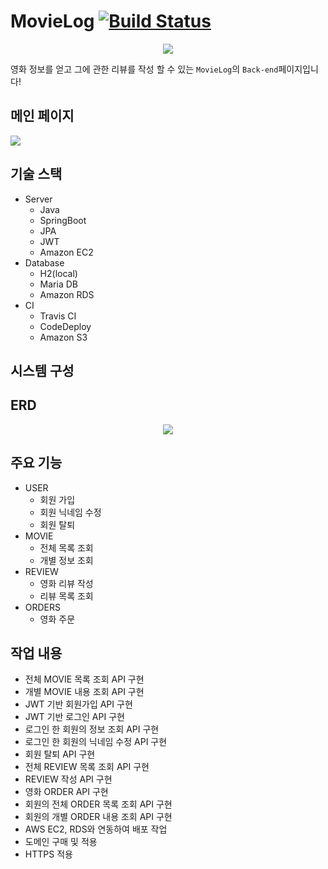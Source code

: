 # MovieLog [![Build Status](https://app.travis-ci.com/movielog/movielog-server.svg?branch=main)](https://app.travis-ci.com/movielog/movielog-server)

<div align="center">
<img src="https://user-images.githubusercontent.com/13285280/183861381-564dba9d-440a-4a42-b2fa-1cbb8b1fd7b0.png">
</div>

영화 정보를 얻고 그에 관한 리뷰를 작성 할 수 있는 `MovieLog`의 `Back-end`페이지입니다!


## 메인 페이지
<img src="https://user-images.githubusercontent.com/13285280/183862325-1054a624-4ff3-498d-8ba1-8906ba9e6257.png">


## 기술 스택
- Server
  - Java 
  - SpringBoot
  - JPA
  - JWT
  - Amazon EC2
- Database
  - H2(local)
  - Maria DB
  - Amazon RDS
- CI
  - Travis CI
  - CodeDeploy
  - Amazon S3

## 시스템 구성



## ERD
<div align="center">
<img src="https://user-images.githubusercontent.com/13285280/184073301-efcd484a-63f7-4cb0-8563-985aafe25074.png">
</div>


## 주요 기능
- USER
  - 회원 가입
  - 회원 닉네임 수정
  - 회원 탈퇴
- MOVIE
  - 전체 목록 조회
  - 개별 정보 조회 
- REVIEW
  - 영화 리뷰 작성
  - 리뷰 목록 조회
- ORDERS
  - 영화 주문





## 작업 내용
- 전체 MOVIE 목록 조회 API 구현
- 개별 MOVIE 내용 조회 API 구현
- JWT 기반 회원가입 API 구현
- JWT 기반 로그인 API 구현
- 로그인 한 회원의 정보 조회 API 구현
- 로그인 한 회원의 닉네임 수정 API 구현
- 회원 탈퇴 API 구현
- 전체 REVIEW 목록 조회 API 구현
- REVIEW 작성 API 구현
- 영화 ORDER API 구현
- 회원의 전체 ORDER 목록 조회 API 구현
- 회원의 개별 ORDER 내용 조회 API 구현
- AWS EC2, RDS와 연동하여 배포 작업
- 도메인 구매 및 적용
- HTTPS 적용
